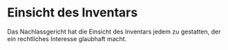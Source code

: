# Einsicht des Inventars

Das Nachlassgericht hat die Einsicht des Inventars jedem zu gestatten, der ein rechtliches Interesse glaubhaft macht. 

